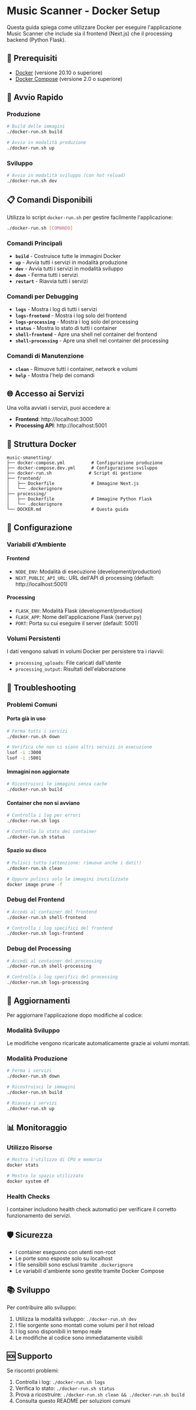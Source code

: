 # Music Scanner - Docker Setup

Questa guida spiega come utilizzare Docker per eseguire l'applicazione Music Scanner che include sia il frontend (Next.js) che il processing backend (Python Flask).

## 🐳 Prerequisiti

- [Docker](https://docs.docker.com/get-docker/) (versione 20.10 o superiore)
- [Docker Compose](https://docs.docker.com/compose/install/) (versione 2.0 o superiore)

## 🚀 Avvio Rapido

### Produzione

```bash
# Build delle immagini
./docker-run.sh build

# Avvio in modalità produzione
./docker-run.sh up
```

### Sviluppo

```bash
# Avvio in modalità sviluppo (con hot reload)
./docker-run.sh dev
```

## 📋 Comandi Disponibili

Utilizza lo script `docker-run.sh` per gestire facilmente l'applicazione:

```bash
./docker-run.sh [COMANDO]
```

### Comandi Principali

- **`build`** - Costruisce tutte le immagini Docker
- **`up`** - Avvia tutti i servizi in modalità produzione
- **`dev`** - Avvia tutti i servizi in modalità sviluppo
- **`down`** - Ferma tutti i servizi
- **`restart`** - Riavvia tutti i servizi

### Comandi per Debugging

- **`logs`** - Mostra i log di tutti i servizi
- **`logs-frontend`** - Mostra i log solo del frontend
- **`logs-processing`** - Mostra i log solo del processing
- **`status`** - Mostra lo stato di tutti i container
- **`shell-frontend`** - Apre una shell nel container del frontend
- **`shell-processing`** - Apre una shell nel container del processing

### Comandi di Manutenzione

- **`clean`** - Rimuove tutti i container, network e volumi
- **`help`** - Mostra l'help dei comandi

## 🌐 Accesso ai Servizi

Una volta avviati i servizi, puoi accedere a:

- **Frontend**: http://localhost:3000
- **Processing API**: http://localhost:5001

## 📁 Struttura Docker

```
music-smanetting/
├── docker-compose.yml          # Configurazione produzione
├── docker-compose.dev.yml      # Configurazione sviluppo
├── docker-run.sh              # Script di gestione
├── frontend/
│   ├── Dockerfile              # Immagine Next.js
│   └── .dockerignore
├── processing/
│   ├── Dockerfile              # Immagine Python Flask
│   └── .dockerignore
└── DOCKER.md                   # Questa guida
```

## 🔧 Configurazione

### Variabili d'Ambiente

#### Frontend
- `NODE_ENV`: Modalità di esecuzione (development/production)
- `NEXT_PUBLIC_API_URL`: URL dell'API di processing (default: http://localhost:5001)

#### Processing
- `FLASK_ENV`: Modalità Flask (development/production)
- `FLASK_APP`: Nome dell'applicazione Flask (server.py)
- `PORT`: Porta su cui eseguire il server (default: 5001)

### Volumi Persistenti

I dati vengono salvati in volumi Docker per persistere tra i riavvii:

- `processing_uploads`: File caricati dall'utente
- `processing_output`: Risultati dell'elaborazione

## 🐞 Troubleshooting

### Problemi Comuni

#### Porta già in uso
```bash
# Ferma tutti i servizi
./docker-run.sh down

# Verifica che non ci siano altri servizi in esecuzione
lsof -i :3000
lsof -i :5001
```

#### Immagini non aggiornate
```bash
# Ricostruisci le immagini senza cache
./docker-run.sh build
```

#### Container che non si avviano
```bash
# Controlla i log per errori
./docker-run.sh logs

# Controlla lo stato dei container
./docker-run.sh status
```

#### Spazio su disco
```bash
# Pulisci tutto (attenzione: rimuove anche i dati!)
./docker-run.sh clean

# Oppure pulisci solo le immagini inutilizzate
docker image prune -f
```

### Debug del Frontend

```bash
# Accedi al container del frontend
./docker-run.sh shell-frontend

# Controlla i log specifici del frontend
./docker-run.sh logs-frontend
```

### Debug del Processing

```bash
# Accedi al container del processing
./docker-run.sh shell-processing

# Controlla i log specifici del processing
./docker-run.sh logs-processing
```

## 🔄 Aggiornamenti

Per aggiornare l'applicazione dopo modifiche al codice:

### Modalità Sviluppo
Le modifiche vengono ricaricate automaticamente grazie ai volumi montati.

### Modalità Produzione
```bash
# Ferma i servizi
./docker-run.sh down

# Ricostruisci le immagini
./docker-run.sh build

# Riavvia i servizi
./docker-run.sh up
```

## 📊 Monitoraggio

### Utilizzo Risorse
```bash
# Mostra l'utilizzo di CPU e memoria
docker stats

# Mostra lo spazio utilizzato
docker system df
```

### Health Checks
I container includono health check automatici per verificare il corretto funzionamento dei servizi.

## 🛡️ Sicurezza

- I container eseguono con utenti non-root
- Le porte sono esposte solo su localhost
- I file sensibili sono esclusi tramite `.dockerignore`
- Le variabili d'ambiente sono gestite tramite Docker Compose

## 📚 Sviluppo

Per contribuire allo sviluppo:

1. Utilizza la modalità sviluppo: `./docker-run.sh dev`
2. I file sorgente sono montati come volumi per il hot reload
3. I log sono disponibili in tempo reale
4. Le modifiche al codice sono immediatamente visibili

## 🆘 Supporto

Se riscontri problemi:

1. Controlla i log: `./docker-run.sh logs`
2. Verifica lo stato: `./docker-run.sh status`
3. Prova a ricostruire: `./docker-run.sh clean && ./docker-run.sh build`
4. Consulta questo README per soluzioni comuni
